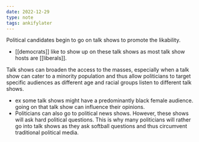 ```yaml
---
date: 2022-12-29
type: note
tags: ankifylater
---
```


Political candidates begin to go on talk shows to promote the likability.
- [[democrats]] like to show up on these talk shows as most talk show hosts are [[liberals]].

Talk shows can broaden the access to the masses, especially when a talk show can cater to a minority population and thus allow politicians to target specific audiences as different age and racial groups listen to different talk shows.
- ex some talk shows might have a predominantly black female audience. going on that talk show can influence their opinions.
- Politicians can also go to political news shows. However, these shows will ask hard political questions. This is why many politicians will rather go into talk shows as they ask softball questions and thus circumvent traditional political media.
